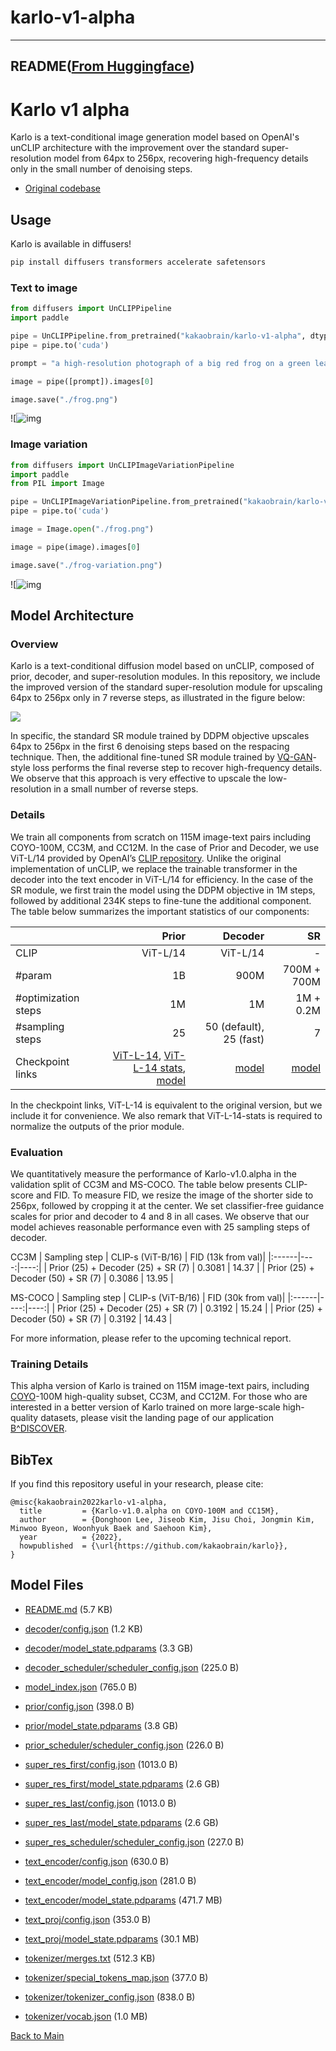 
# karlo-v1-alpha
---


## README([From Huggingface](https://huggingface.co/kakaobrain/karlo-v1-alpha))



# Karlo v1 alpha

Karlo is a text-conditional image generation model based on OpenAI's unCLIP architecture with the improvement over the standard super-resolution model from 64px to 256px, recovering high-frequency details only in the small number of denoising steps.

* [Original codebase](https://github.com/kakaobrain/karlo)

## Usage

Karlo is available in diffusers!

```python
pip install diffusers transformers accelerate safetensors
```
### Text to image

```python
from diffusers import UnCLIPPipeline
import paddle

pipe = UnCLIPPipeline.from_pretrained("kakaobrain/karlo-v1-alpha", dtype=paddle.float16)
pipe = pipe.to('cuda')

prompt = "a high-resolution photograph of a big red frog on a green leaf."

image = pipe([prompt]).images[0]

image.save("./frog.png")
```

![![img](https://huggingface.co/datasets/patrickvonplaten/images/resolve/main/frog.png)

### Image variation

```python
from diffusers import UnCLIPImageVariationPipeline
import paddle
from PIL import Image

pipe = UnCLIPImageVariationPipeline.from_pretrained("kakaobrain/karlo-v1-alpha-image-variations", dtype=paddle.float16)
pipe = pipe.to('cuda')

image = Image.open("./frog.png")

image = pipe(image).images[0]

image.save("./frog-variation.png")
```

![![img](https://huggingface.co/datasets/williamberman/images/resolve/main/frog-variation.png)

## Model Architecture

### Overview
Karlo is a text-conditional diffusion model based on unCLIP, composed of prior, decoder, and super-resolution modules. In this repository, we include the improved version of the standard super-resolution module for upscaling 64px to 256px only in 7 reverse steps, as illustrated in the figure below:

<p float="left">
  <img src="https://raw.githubusercontent.com/kakaobrain/karlo/main/assets/improved_sr_arch.jpg"/>
</p>

In specific, the standard SR module trained by DDPM objective upscales 64px to 256px in the first 6 denoising steps based on the respacing technique. Then, the additional fine-tuned SR module trained by [VQ-GAN](https://compvis.github.io/taming-transformers/)-style loss performs the final reverse step to recover high-frequency details. We observe that this approach is very effective to upscale the low-resolution in a small number of reverse steps.

### Details
We train all components from scratch on 115M image-text pairs including COYO-100M, CC3M, and CC12M. In the case of Prior and Decoder, we use ViT-L/14 provided by OpenAI’s [CLIP repository](https://github.com/openai/CLIP). Unlike the original implementation of unCLIP, we replace the trainable transformer in the decoder into the text encoder in ViT-L/14 for efficiency. In the case of the SR module, we first train the model using the DDPM objective in 1M steps, followed by additional 234K steps to fine-tune the additional component. The table below summarizes the important statistics of our components:

| | Prior | Decoder | SR |
|:------|----:|----:|----:|
| CLIP | ViT-L/14 | ViT-L/14 | - |
| #param | 1B | 900M | 700M + 700M |
| #optimization steps | 1M | 1M | 1M + 0.2M |
| #sampling steps | 25 | 50 (default), 25 (fast) | 7 |
|Checkpoint links| [ViT-L-14](https://arena.kakaocdn.net/brainrepo/models/karlo-public/v1.0.0.alpha/096db1af569b284eb76b3881534822d9/ViT-L-14.pt), [ViT-L-14 stats](https://arena.kakaocdn.net/brainrepo/models/karlo-public/v1.0.0.alpha/0b62380a75e56f073e2844ab5199153d/ViT-L-14_stats.th), [model](https://arena.kakaocdn.net/brainrepo/models/karlo-public/v1.0.0.alpha/efdf6206d8ed593961593dc029a8affa/decoder-ckpt-step%3D01000000-of-01000000.ckpt) | [model](https://arena.kakaocdn.net/brainrepo/models/karlo-public/v1.0.0.alpha/85626483eaca9f581e2a78d31ff905ca/prior-ckpt-step%3D01000000-of-01000000.ckpt) | [model](https://arena.kakaocdn.net/brainrepo/models/karlo-public/v1.0.0.alpha/4226b831ae0279020d134281f3c31590/improved-sr-ckpt-step%3D1.2M.ckpt) |

In the checkpoint links, ViT-L-14 is equivalent to the original version, but we include it for convenience. We also remark that ViT-L-14-stats is required to normalize the outputs of the prior module.

### Evaluation
We quantitatively measure the performance of Karlo-v1.0.alpha in the validation split of CC3M and MS-COCO. The table below presents CLIP-score and FID. To measure FID, we resize the image of the shorter side to 256px, followed by cropping it at the center. We set classifier-free guidance scales for prior and decoder to 4 and 8 in all cases. We observe that our model achieves reasonable performance even with 25 sampling steps of decoder. 

CC3M
| Sampling step | CLIP-s (ViT-B/16) | FID (13k from val)|
|:------|----:|----:|
| Prior (25) + Decoder (25) + SR (7) | 0.3081 | 14.37 |
| Prior (25) + Decoder (50) + SR (7) | 0.3086 | 13.95 |

MS-COCO
| Sampling step | CLIP-s (ViT-B/16) | FID (30k from val)|
|:------|----:|----:|
| Prior (25) + Decoder (25) + SR (7) | 0.3192 | 15.24 |
| Prior (25) + Decoder (50) + SR (7) | 0.3192 | 14.43 |


For more information, please refer to the upcoming technical report.

### Training Details

This alpha version of Karlo is trained on 115M image-text pairs, 
including [COYO](https://github.com/kakaobrain/coyo-dataset)-100M high-quality subset, CC3M, and CC12M. 
For those who are interested in a better version of Karlo trained on more large-scale high-quality datasets, 
please visit the landing page of our application [B^DISCOVER](https://bdiscover.kakaobrain.com/).

## BibTex
If you find this repository useful in your research, please cite:
```
@misc{kakaobrain2022karlo-v1-alpha,
  title         = {Karlo-v1.0.alpha on COYO-100M and CC15M},
  author        = {Donghoon Lee, Jiseob Kim, Jisu Choi, Jongmin Kim, Minwoo Byeon, Woonhyuk Baek and Saehoon Kim},
  year          = {2022},
  howpublished  = {\url{https://github.com/kakaobrain/karlo}},
}
```



## Model Files

- [README.md](https://paddlenlp.bj.bcebos.com/models/community/kakaobrain/karlo-v1-alpha/README.md) (5.7 KB)

- [decoder/config.json](https://paddlenlp.bj.bcebos.com/models/community/kakaobrain/karlo-v1-alpha/decoder/config.json) (1.2 KB)

- [decoder/model_state.pdparams](https://paddlenlp.bj.bcebos.com/models/community/kakaobrain/karlo-v1-alpha/decoder/model_state.pdparams) (3.3 GB)

- [decoder_scheduler/scheduler_config.json](https://paddlenlp.bj.bcebos.com/models/community/kakaobrain/karlo-v1-alpha/decoder_scheduler/scheduler_config.json) (225.0 B)

- [model_index.json](https://paddlenlp.bj.bcebos.com/models/community/kakaobrain/karlo-v1-alpha/model_index.json) (765.0 B)

- [prior/config.json](https://paddlenlp.bj.bcebos.com/models/community/kakaobrain/karlo-v1-alpha/prior/config.json) (398.0 B)

- [prior/model_state.pdparams](https://paddlenlp.bj.bcebos.com/models/community/kakaobrain/karlo-v1-alpha/prior/model_state.pdparams) (3.8 GB)

- [prior_scheduler/scheduler_config.json](https://paddlenlp.bj.bcebos.com/models/community/kakaobrain/karlo-v1-alpha/prior_scheduler/scheduler_config.json) (226.0 B)

- [super_res_first/config.json](https://paddlenlp.bj.bcebos.com/models/community/kakaobrain/karlo-v1-alpha/super_res_first/config.json) (1013.0 B)

- [super_res_first/model_state.pdparams](https://paddlenlp.bj.bcebos.com/models/community/kakaobrain/karlo-v1-alpha/super_res_first/model_state.pdparams) (2.6 GB)

- [super_res_last/config.json](https://paddlenlp.bj.bcebos.com/models/community/kakaobrain/karlo-v1-alpha/super_res_last/config.json) (1013.0 B)

- [super_res_last/model_state.pdparams](https://paddlenlp.bj.bcebos.com/models/community/kakaobrain/karlo-v1-alpha/super_res_last/model_state.pdparams) (2.6 GB)

- [super_res_scheduler/scheduler_config.json](https://paddlenlp.bj.bcebos.com/models/community/kakaobrain/karlo-v1-alpha/super_res_scheduler/scheduler_config.json) (227.0 B)

- [text_encoder/config.json](https://paddlenlp.bj.bcebos.com/models/community/kakaobrain/karlo-v1-alpha/text_encoder/config.json) (630.0 B)

- [text_encoder/model_config.json](https://paddlenlp.bj.bcebos.com/models/community/kakaobrain/karlo-v1-alpha/text_encoder/model_config.json) (281.0 B)

- [text_encoder/model_state.pdparams](https://paddlenlp.bj.bcebos.com/models/community/kakaobrain/karlo-v1-alpha/text_encoder/model_state.pdparams) (471.7 MB)

- [text_proj/config.json](https://paddlenlp.bj.bcebos.com/models/community/kakaobrain/karlo-v1-alpha/text_proj/config.json) (353.0 B)

- [text_proj/model_state.pdparams](https://paddlenlp.bj.bcebos.com/models/community/kakaobrain/karlo-v1-alpha/text_proj/model_state.pdparams) (30.1 MB)

- [tokenizer/merges.txt](https://paddlenlp.bj.bcebos.com/models/community/kakaobrain/karlo-v1-alpha/tokenizer/merges.txt) (512.3 KB)

- [tokenizer/special_tokens_map.json](https://paddlenlp.bj.bcebos.com/models/community/kakaobrain/karlo-v1-alpha/tokenizer/special_tokens_map.json) (377.0 B)

- [tokenizer/tokenizer_config.json](https://paddlenlp.bj.bcebos.com/models/community/kakaobrain/karlo-v1-alpha/tokenizer/tokenizer_config.json) (838.0 B)

- [tokenizer/vocab.json](https://paddlenlp.bj.bcebos.com/models/community/kakaobrain/karlo-v1-alpha/tokenizer/vocab.json) (1.0 MB)


[Back to Main](../../)